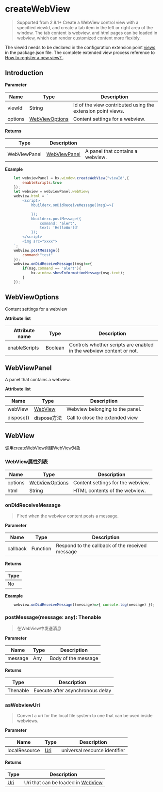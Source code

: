 # createWebView

> Supported from 2.8.1+
Create a WebView control view with a specified viewId, and create a tab item in the left or right area of the window. The tab content is webview, and html pages can be loaded in webview, which can render customized content more flexibly.

The viewId needs to be declared in the configuration extension point [views](/ExtensionDocs/ContributionPoints/README.md#views) in the package.json file.  The complete extended view process reference to <a href="/ExtensionTutorial/views?id=webview" target="_blank"> How to register a new view? </a>.

## Introduction

**Parameter**

|Name		|Type															|Description																|
|--			|--																|--																					|
|viewId	|String														|Id of the view contributed using the extension point views.|
|options|[WebViewOptions](#WebViewOptions)|Content settings for a webview.																|

**Returns**

|Type|Description							|					|
|--				|--								| --				|
|WebViewPanel	|[WebViewPanel](#WebViewPanel)	|A panel that contains a webview.	|

**Example**
```Javascript
    let webviewPanel = hx.window.createWebView("viewId",{
        enableScripts:true
    });
    let webview = webviewPanel.webView;
    webview.html = `
        <script>
            hbuilderx.onDidReceiveMessage((msg)=>{
                
            });
            hbuilderx.postMessage({
                command: 'alert',
                text: 'HelloWorld'
            });
        </script>
        <img src="xxxx">
    `;
    webview.postMessage({
        command:"test"
    });
    webview.onDidReceiveMessage((msg)=>{
        if(msg.command == 'alert'){
            hx.window.showInformationMessage(msg.text);
        }
    });
```

## WebViewOptions

Content settings for a webview

**Attribute list**

|Attribute name				|Type								|Description															|
|--					|--										|--																|
|enableScripts 	|Boolean								|Controls whether scripts are enabled in the webview content or not.	|


## WebViewPanel

A panel that contains a webview.

**Attribute list**

|Name	|Type	|Description				|
|--			|--			|--			|
|webView	|[WebView](#WebView)	|Webview belonging to the panel.|
|dispose()  |dispose方法  |Call to close the extended view    |


## WebView

调用[createWebView](#createWebView)创建WebView对象

### WebView属性列表

|Name	|Type	|Description				|
|--			|--			|--			|
|options	|[WebViewOptions](#WebViewOptions)	|Content settings for the webview.|
|html |     String | HTML contents of the webview. |

### onDidReceiveMessage

> Fired when the webview content posts a message.

**Parameter**

|Name	|Type	|Description		|
|--			|--																	|--			|
|callback	|Function	|Respond to the callback of the received message|

**Returns**

|Type	|
|--	|
|No | 

**Example**
``` javascript
    webview.onDidReceiveMessage((message)=>{ console.log(message) });
```


### postMessage(message: any): Thenable

> 在WebView中发送消息

**Parameter**

|Name	|Type	|Description		|
|--			|--	|--			|
|message	|Any	| Body of the message|

**Returns**

|Type	|Description	|
|--			|--		|
|Thenable| Execute after asynchronous delay|


### asWebviewUri

> Convert a uri for the local file system to one that can be used inside webviews.

**Parameter**

|Name	|Type	|Description		|
|--			|--																	|--			|
|localResource	|[Uri](/ExtensionDocs/Api/other/Uri)	|universal resource identifier |

**Returns**

|Type	|Description	|
|--			|--		|
|[Uri](/ExtensionDocs/Api/other/Uri)|Uri that can be loaded in [WebView](#WebView)|
